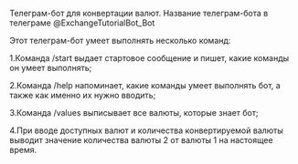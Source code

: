 Телеграм-бот для конвертации валют. Название телеграм-бота в телеграме @ExchangeTutorialBot_Bot

Этот телеграм-бот умеет выполнять несколько команд:

1.Команда /start выдает стартовое сообщение и пишет, какие команды он умеет выполнять;

2.Команда /help напоминает, какие команды умеет выполнять бот, а также как именно их нужно вводить;

3.Команда /values выписывает все валюты, которые знает бот;

4.При вводе доступных валют и количества конвертируемой валюты выводит значение количества валюты 2 от валюты 1 на настоящее время.
